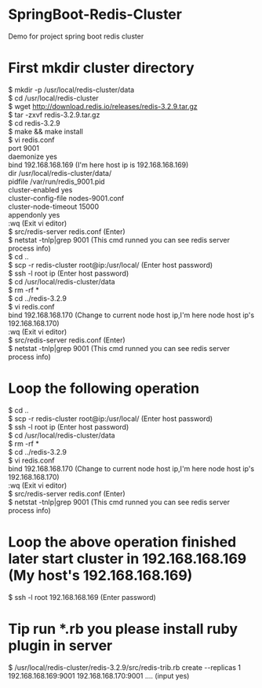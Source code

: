 # SpringBoot-Redis-Cluster
Demo for project spring boot redis cluster  

# First mkdir cluster directory  
$ mkdir -p /usr/local/redis-cluster/data  
$ cd /usr/local/redis-cluster  
$ wget http://download.redis.io/releases/redis-3.2.9.tar.gz  
$ tar -zxvf redis-3.2.9.tar.gz  
$ cd redis-3.2.9  
$ make && make install  
$ vi redis.conf  
  port 9001  
  daemonize yes  
  bind 192.168.168.169 (I'm here host ip is 192.168.168.169)  
  dir /usr/local/redis-cluster/data/  
  pidfile /var/run/redis_9001.pid  
  cluster-enabled yes  
  cluster-config-file nodes-9001.conf  
  cluster-node-timeout 15000  
  appendonly yes  
  :wq (Exit vi editor)  
$ src/redis-server redis.conf  (Enter)  
$ netstat -tnlp|grep 9001  (This cmd runned you can see redis server process info)  
$ cd ..  
$ scp -r redis-cluster root@ip:/usr/local/ (Enter host password)  
$ ssh -l root ip (Enter host password)  
$ cd /usr/local/redis-cluster/data  
$ rm -rf *  
$ cd ../redis-3.2.9  
$ vi redis.conf  
  bind 192.168.168.170  (Change to current node host ip,I'm here node host ip's 192.168.168.170)  
  :wq  (Exit vi editor)  
$ src/redis-server redis.conf  (Enter)  
$ netstat -tnlp|grep 9001  (This cmd runned you can see redis server process info)  
# Loop the following operation
$ cd ..  
$ scp -r redis-cluster root@ip:/usr/local/ (Enter host password)  
$ ssh -l root ip (Enter host password)  
$ cd /usr/local/redis-cluster/data  
$ rm -rf *  
$ cd ../redis-3.2.9  
$ vi redis.conf  
  bind 192.168.168.170  (Change to current node host ip,I'm here node host ip's 192.168.168.170)  
  :wq  (Exit vi editor)  
$ src/redis-server redis.conf  (Enter)  
$ netstat -tnlp|grep 9001  (This cmd runned you can see redis server process info)  
# Loop the above operation finished later start cluster in 192.168.168.169 (My host's 192.168.168.169)
$ ssh -l root 192.168.168.169   (Enter password)
# Tip run *.rb you please install ruby plugin in server
$ /usr/local/redis-cluster/redis-3.2.9/src/redis-trib.rb create --replicas 1 192.168.168.169:9001 192.168.168.170:9001 ....
  (input yes)
